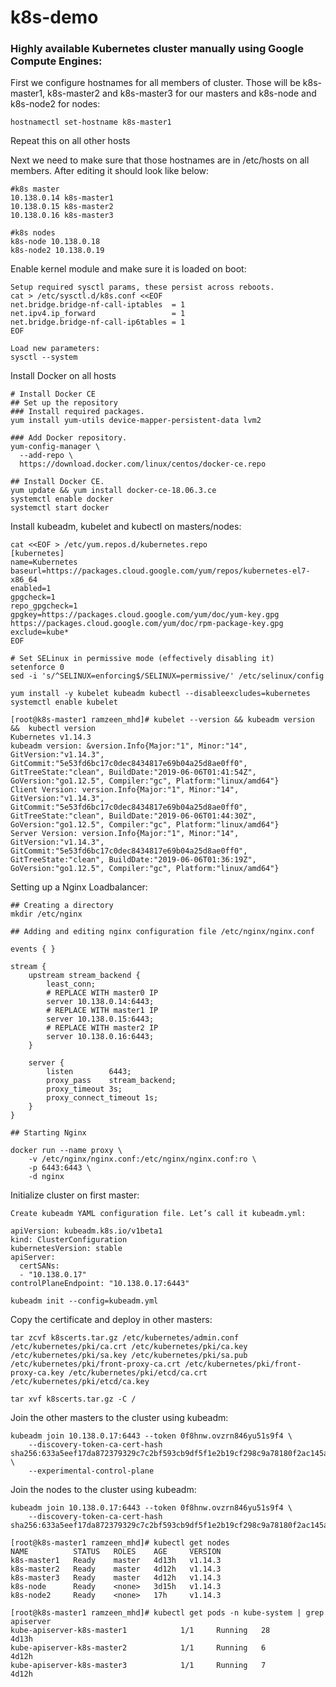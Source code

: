 # k8s-demo


### Highly available Kubernetes cluster manually using Google Compute Engines:

First we configure hostnames for all members of cluster. Those will be k8s-master1, k8s-master2 and k8s-master3 for our masters and k8s-node and k8s-node2 for nodes:
```
hostnamectl set-hostname k8s-master1
```

Repeat this on all other hosts

Next we need to make sure that those hostnames are in /etc/hosts on all members. After editing it should look like below:

```
#k8s master
10.138.0.14 k8s-master1
10.138.0.15 k8s-master2
10.138.0.16 k8s-master3

#k8s nodes
k8s-node 10.138.0.18
k8s-node2 10.138.0.19
```

Enable kernel module and make sure it is loaded on boot:

```
Setup required sysctl params, these persist across reboots.
cat > /etc/sysctl.d/k8s.conf <<EOF
net.bridge.bridge-nf-call-iptables  = 1
net.ipv4.ip_forward                 = 1
net.bridge.bridge-nf-call-ip6tables = 1
EOF

Load new parameters:
sysctl --system
```

Install Docker on all hosts

```
# Install Docker CE
## Set up the repository
### Install required packages.
yum install yum-utils device-mapper-persistent-data lvm2

### Add Docker repository.
yum-config-manager \
  --add-repo \
  https://download.docker.com/linux/centos/docker-ce.repo

## Install Docker CE.
yum update && yum install docker-ce-18.06.3.ce
systemctl enable docker
systemctl start docker
```

Install kubeadm, kubelet and kubectl on masters/nodes:

```
cat <<EOF > /etc/yum.repos.d/kubernetes.repo
[kubernetes]
name=Kubernetes
baseurl=https://packages.cloud.google.com/yum/repos/kubernetes-el7-x86_64
enabled=1
gpgcheck=1
repo_gpgcheck=1
gpgkey=https://packages.cloud.google.com/yum/doc/yum-key.gpg https://packages.cloud.google.com/yum/doc/rpm-package-key.gpg
exclude=kube*
EOF

# Set SELinux in permissive mode (effectively disabling it)
setenforce 0
sed -i 's/^SELINUX=enforcing$/SELINUX=permissive/' /etc/selinux/config

yum install -y kubelet kubeadm kubectl --disableexcludes=kubernetes
systemctl enable kubelet
```
```
[root@k8s-master1 ramzeen_mhd]# kubelet --version && kubeadm version &&  kubectl version
Kubernetes v1.14.3
kubeadm version: &version.Info{Major:"1", Minor:"14", GitVersion:"v1.14.3", GitCommit:"5e53fd6bc17c0dec8434817e69b04a25d8ae0ff0", GitTreeState:"clean", BuildDate:"2019-06-06T01:41:54Z", GoVersion:"go1.12.5", Compiler:"gc", Platform:"linux/amd64"}
Client Version: version.Info{Major:"1", Minor:"14", GitVersion:"v1.14.3", GitCommit:"5e53fd6bc17c0dec8434817e69b04a25d8ae0ff0", GitTreeState:"clean", BuildDate:"2019-06-06T01:44:30Z", GoVersion:"go1.12.5", Compiler:"gc", Platform:"linux/amd64"}
Server Version: version.Info{Major:"1", Minor:"14", GitVersion:"v1.14.3", GitCommit:"5e53fd6bc17c0dec8434817e69b04a25d8ae0ff0", GitTreeState:"clean", BuildDate:"2019-06-06T01:36:19Z", GoVersion:"go1.12.5", Compiler:"gc", Platform:"linux/amd64"}
```

Setting up a Nginx Loadbalancer:

```
## Creating a directory
mkdir /etc/nginx
```
```
## Adding and editing nginx configuration file /etc/nginx/nginx.conf

events { }

stream {
    upstream stream_backend {
        least_conn;
        # REPLACE WITH master0 IP
        server 10.138.0.14:6443;
        # REPLACE WITH master1 IP
        server 10.138.0.15:6443;
        # REPLACE WITH master2 IP
        server 10.138.0.16:6443;
    }

    server {
        listen        6443;
        proxy_pass    stream_backend;
        proxy_timeout 3s;
        proxy_connect_timeout 1s;
    }
}
```
```
## Starting Nginx

docker run --name proxy \
    -v /etc/nginx/nginx.conf:/etc/nginx/nginx.conf:ro \
    -p 6443:6443 \
    -d nginx
``` 

Initialize cluster on first master:

```
Create kubeadm YAML configuration file. Let’s call it kubeadm.yml:

apiVersion: kubeadm.k8s.io/v1beta1
kind: ClusterConfiguration
kubernetesVersion: stable
apiServer:
  certSANs:
  - "10.138.0.17"
controlPlaneEndpoint: "10.138.0.17:6443"

kubeadm init --config=kubeadm.yml
```

Copy the certificate and deploy in other masters:

```
tar zcvf k8scerts.tar.gz /etc/kubernetes/admin.conf /etc/kubernetes/pki/ca.crt /etc/kubernetes/pki/ca.key /etc/kubernetes/pki/sa.key /etc/kubernetes/pki/sa.pub /etc/kubernetes/pki/front-proxy-ca.crt /etc/kubernetes/pki/front-proxy-ca.key /etc/kubernetes/pki/etcd/ca.crt /etc/kubernetes/pki/etcd/ca.key

tar xvf k8scerts.tar.gz -C /
```

Join the other masters to the cluster using kubeadm:

```
kubeadm join 10.138.0.17:6443 --token 0f8hnw.ovzrn846yu51s9f4 \
    --discovery-token-ca-cert-hash sha256:633a5eef17da872379329c7c2bf593cb9df5f1e2b19cf298c9a78180f2ac145a \
    --experimental-control-plane
```

Join the nodes to the cluster using kubeadm:
```
kubeadm join 10.138.0.17:6443 --token 0f8hnw.ovzrn846yu51s9f4 \
    --discovery-token-ca-cert-hash sha256:633a5eef17da872379329c7c2bf593cb9df5f1e2b19cf298c9a78180f2ac145a
```

```
[root@k8s-master1 ramzeen_mhd]# kubectl get nodes
NAME          STATUS   ROLES    AGE     VERSION
k8s-master1   Ready    master   4d13h   v1.14.3
k8s-master2   Ready    master   4d12h   v1.14.3
k8s-master3   Ready    master   4d12h   v1.14.3
k8s-node      Ready    <none>   3d15h   v1.14.3
k8s-node2     Ready    <none>   17h     v1.14.3

[root@k8s-master1 ramzeen_mhd]# kubectl get pods -n kube-system | grep apiserver
kube-apiserver-k8s-master1            1/1     Running   28         4d13h
kube-apiserver-k8s-master2            1/1     Running   6          4d12h
kube-apiserver-k8s-master3            1/1     Running   7          4d12h
```

















